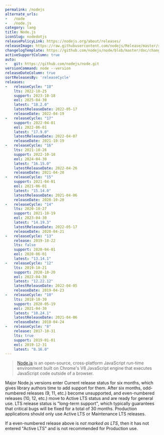 ```yaml
---
permalink: /nodejs
alternate_urls:
-   /node
-   /node.js
category: lang
title: Node.js
iconSlug: nodedotjs
releasePolicyLink: https://nodejs.org/about/releases/
releaseImage: https://raw.githubusercontent.com/nodejs/Release/master/schedule.svg?sanitize=true
changelogTemplate: https://github.com/nodejs/node/blob/master/doc/changelogs/CHANGELOG_V__RELEASE_CYCLE__.md#__LATEST__
activeSupportColumn: true
auto:
-   git: https://github.com/nodejs/node.git
versionCommand: node --version
releaseDateColumn: true
sortReleasesBy: 'releaseCycle'
releases:
-   releaseCycle: "18"
    lts: 2022-10-25
    support: 2023-10-18
    eol: 2025-04-30
    latest: "18.2.0"
    latestReleaseDate: 2022-05-17
    releaseDate: 2022-04-19
-   releaseCycle: "17"
    support: 2022-04-01
    eol: 2022-06-01
    latest: "17.9.0"
    latestReleaseDate: 2022-04-07
    releaseDate: 2021-10-19
-   releaseCycle: "16"
    lts: 2021-10-26
    support: 2022-10-18
    eol: 2024-04-30
    latest: "16.15.0"
    latestReleaseDate: 2022-04-26
    releaseDate: 2021-04-20
-   releaseCycle: "15"
    support: 2021-04-01
    eol: 2021-06-01
    latest: "15.14.0"
    latestReleaseDate: 2021-04-06
    releaseDate: 2020-10-20
-   releaseCycle: "14"
    lts: 2020-10-27
    support: 2021-10-19
    eol: 2023-04-30
    latest: "14.19.3"
    latestReleaseDate: 2022-05-17
    releaseDate: 2020-04-21
-   releaseCycle: "13"
    release: 2019-10-22
    lts: false
    support: 2020-04-01
    eol: 2020-06-01
    latest: "13.14.1"
-   releaseCycle: "12"
    lts: 2019-10-21
    support: 2020-10-20
    eol: 2022-04-30
    latest: "12.22.12"
    latestReleaseDate: 2022-04-05
    releaseDate: 2019-04-23
-   releaseCycle: "10"
    lts: 2018-10-30
    support: 2020-05-19
    eol: 2021-04-30
    latest: "10.24.1"
    latestReleaseDate: 2021-04-06
    releaseDate: 2018-04-24
-   releaseCycle: "8"
    release: 2017-10-31
    lts: true
    support: 2019-01-01
    eol: 2019-12-31
    latest: "8.16.0"
---
```


> [Node.js](https://nodejs.org/) is an open-source, cross-platform JavaScript run-time environment built on Chrome's V8 JavaScript engine that executes JavaScript code outside of a browser.

Major Node.js versions enter Current release status for six months, which gives library authors time to add support for them. After six months, odd-numbered releases (9, 11, etc.) become unsupported, and even-numbered releases (10, 12, etc.) move to Active LTS status and are ready for general use. LTS release status is "long-term support", which typically guarantees that critical bugs will be fixed for a total of 30 months. Production applications should only use Active LTS or Maintenance LTS releases.

If a even-numbered release above is _not marked as LTS_, then it has not entered "Active LTS" and is not recommended for Production use.
